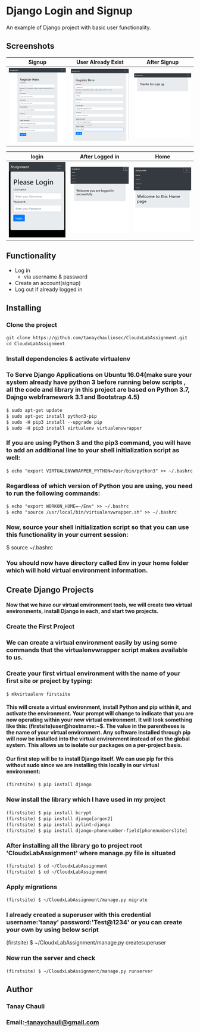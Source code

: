 # Django Login and Signup

An example of Django project with basic user functionality.

## Screenshots

| Signup | User Already Exist | After Signup |
| -------|--------------|-----------------|
| <img src="./screenshots/signUp.PNG" width="200"> | <img src="./screenshots/usernameAlreadyexists.PNG" width="200"> | <img src="./screenshots/aftersignup.PNG" width="200"> |

| login | After Logged in | Home |
| ---------------|------------------|-----------------|
| <img src="./screenshots/login.PNG" width="200"> | <img src="./screenshots/afterloginSuccfully.PNG" width="200"> | <img src="./screenshots/homePage.PNG" width="200"> |

## Functionality

- Log in
    - via username & password
- Create an account(signup)
- Log out if already logged in


## Installing

### Clone the project

```
git clone https://github.com/tanaychaulinsec/CloudxLabAssignment.git
cd CloudxLabAssignment 
```

### Install dependencies & activate virtualenv 
### To Serve Django Applications on Ubuntu 16.04(make sure your system already have python 3 before running below scripts , all the code and library in this project are based on Python 3.7, Dajngo webframework 3.1 and Bootstrap 4.5)

```
$ sudo apt-get update
$ sudo apt-get install python3-pip
$ sudo -H pip3 install --upgrade pip
$ sudo -H pip3 install virtualenv virtualenvwrapper
```
### If you are using Python 3 and the pip3 command, you will have to add an additional line to your shell initialization script as well:
```
$ echo "export VIRTUALENVWRAPPER_PYTHON=/usr/bin/python3" >> ~/.bashrc
```
### Regardless of which version of Python you are using, you need to run the following commands:
```
$ echo "export WORKON_HOME=~/Env" >> ~/.bashrc
$ echo "source /usr/local/bin/virtualenvwrapper.sh" >> ~/.bashrc
```
### Now, source your shell initialization script so that you can use this functionality in your current session:

$ source ~/.bashrc
### You should now have directory called Env in your home folder which will hold virtual environment information.

## Create Django Projects
#### Now that we have our virtual environment tools, we will create two virtual environments, install Django in each, and start two projects.

### Create the First Project
### We can create a virtual environment easily by using some commands that the virtualenvwrapper script makes available to us.

### Create your first virtual environment with the name of your first site or project by typing:
```
$ mkvirtualenv firstsite
```

#### This will create a virtual environment, install Python and pip within it, and activate the environment. Your prompt will change to indicate that you are now operating within your new virtual environment. It will look something like this: (firstsite)user@hostname:~$. The value in the parentheses is the name of your virtual environment. Any software installed through pip will now be installed into the virtual environment instead of on the global system. This allows us to isolate our packages on a per-project basis.

#### Our first step will be to install Django itself. We can use pip for this without sudo since we are installing this locally in our virtual environment:

```
(firstsite) $ pip install django
```


### Now install the library which I have used in my project

```
(firstsite) $ pip install bcrypt
(firstsite) $ pip install django[argon2]
(firstsite) $ pip install pylint-django
(firstsite) $ pip install django-phonenumber-field[phonenumberslite]
```

### After installing all the library go to project root 'CloudxLabAssignment' where manage.py file is situated

```
(firstsite) $ cd ~/CloudxLabAssignment
(firstsite) $ cd ~/CloudxLabAssignment
```

### Apply migrations

```
(firstsite) $ ~/CloudxLabAssignment/manage.py migrate
```

### I already created a superuser with this credential username:'tanay' password:'Test@1234' or you can create your own by using below script
(firstsite) $ ~/CloudxLabAssignment/manage.py createsuperuser

### Now run the server and check 

```
(firstsite) $ ~/CloudxLabAssignment/manage.py runserver
```

## Author
### Tanay Chauli 
### Email:-tanaychauli@gmail.com
